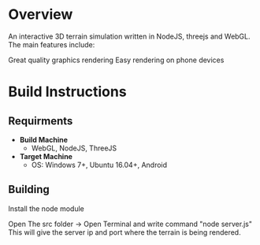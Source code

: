 # Overview

An interactive 3D terrain simulation written in NodeJS, threejs and WebGL. The main features include:

Great quality graphics rendering
Easy rendering on phone devices

# Build Instructions

## Requirments

* **Build Machine**
  * WebGL, NodeJS, ThreeJS
* **Target Machine**
  * OS: Windows 7+, Ubuntu 16.04+, Android

## Building

Install the node module 

Open The src folder -> Open Terminal and write command "node server.js"
This will give the server ip and port where the terrain is being rendered.



